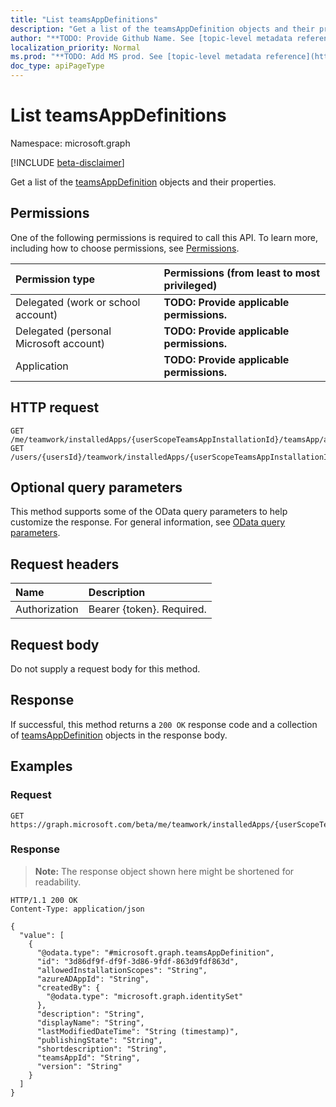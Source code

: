 ```yaml
---
title: "List teamsAppDefinitions"
description: "Get a list of the teamsAppDefinition objects and their properties."
author: "**TODO: Provide Github Name. See [topic-level metadata reference](https://msgo.azurewebsites.net/add/document/guidelines/metadata.html#topic-level-metadata)**"
localization_priority: Normal
ms.prod: "**TODO: Add MS prod. See [topic-level metadata reference](https://msgo.azurewebsites.net/add/document/guidelines/metadata.html#topic-level-metadata)**"
doc_type: apiPageType
---
```


# List teamsAppDefinitions
Namespace: microsoft.graph

[!INCLUDE [beta-disclaimer](../../includes/beta-disclaimer.md)]

Get a list of the [teamsAppDefinition](../resources/teamsappdefinition.md) objects and their properties.

## Permissions
One of the following permissions is required to call this API. To learn more, including how to choose permissions, see [Permissions](/graph/permissions-reference).

|Permission type|Permissions (from least to most privileged)|
|:---|:---|
|Delegated (work or school account)|**TODO: Provide applicable permissions.**|
|Delegated (personal Microsoft account)|**TODO: Provide applicable permissions.**|
|Application|**TODO: Provide applicable permissions.**|

## HTTP request

<!-- {
  "blockType": "ignored"
}
-->
``` http
GET /me/teamwork/installedApps/{userScopeTeamsAppInstallationId}/teamsApp/appDefinitions
GET /users/{usersId}/teamwork/installedApps/{userScopeTeamsAppInstallationId}/teamsApp/appDefinitions
```

## Optional query parameters
This method supports some of the OData query parameters to help customize the response. For general information, see [OData query parameters](/graph/query-parameters).

## Request headers
|Name|Description|
|:---|:---|
|Authorization|Bearer {token}. Required.|

## Request body
Do not supply a request body for this method.

## Response

If successful, this method returns a `200 OK` response code and a collection of [teamsAppDefinition](../resources/teamsappdefinition.md) objects in the response body.

## Examples

### Request
<!-- {
  "blockType": "request",
  "name": "list_teamsappdefinition"
}
-->
``` http
GET https://graph.microsoft.com/beta/me/teamwork/installedApps/{userScopeTeamsAppInstallationId}/teamsApp/appDefinitions
```


### Response
>**Note:** The response object shown here might be shortened for readability.
<!-- {
  "blockType": "response",
  "truncated": true,
  "@odata.type": "Collection(microsoft.graph.teamsAppDefinition)"
}
-->
``` http
HTTP/1.1 200 OK
Content-Type: application/json

{
  "value": [
    {
      "@odata.type": "#microsoft.graph.teamsAppDefinition",
      "id": "3d86df9f-df9f-3d86-9fdf-863d9fdf863d",
      "allowedInstallationScopes": "String",
      "azureADAppId": "String",
      "createdBy": {
        "@odata.type": "microsoft.graph.identitySet"
      },
      "description": "String",
      "displayName": "String",
      "lastModifiedDateTime": "String (timestamp)",
      "publishingState": "String",
      "shortdescription": "String",
      "teamsAppId": "String",
      "version": "String"
    }
  ]
}
```

